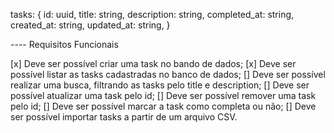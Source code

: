 tasks: {
  id: uuid,
  title: string,
  description: string,
  completed_at: string,
  created_at: string,
  updated_at: string,
}

---- Requisitos Funcionais

[x] Deve ser possível criar uma task no bando de dados;
[x] Deve ser possível listar as tasks cadastradas no banco de dados;
[] Deve ser possível realizar uma busca, filtrando as tasks pelo title e description;
[] Deve ser possível atualizar uma task pelo id;
[] Deve ser possível remover uma task pelo id;
[] Deve ser possível marcar a task como completa ou não;
[] Deve ser possível importar tasks a partir de um arquivo CSV.